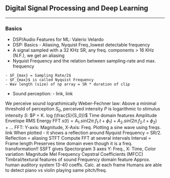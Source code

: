 ## Digital Signal Processing and Deep Learning
--------------------------------------------------------

### Basics
- DSP/Audio Features for ML: Valerio Velardo
- DSP: Basics - Aliasing, Nyquist Freq.,lowest detectable frequency
- A signal sampled with a 32 KHz SR, any freq. components > 16 KHz (N.F.), we get an aliasing
- Nyquist Frequency and the relation between sampling-rate and max. frequency
```
- $F_{max} = Sampling Rate/2$
- $F_{max}$ is called Nyquist Frequency
- Wav length (size) of np array = SR * duration of clip
```
- Sound perception: - link, link

We perceive sound lograthimically
Weber-Fechner law: Above a minimal threshold of perception $S_0$, perceived intensity $P$ is logarithmic to stimulus intensity $S$: $P = K. log (\frac{S}{S_0})$
Time domain features
Amplitude Envelope
RMS Energy
FFT
$s(t) = A_1.sin(2\pi.f_1.t + \phi_1) + A_2.sin(2\pi.f_2.t + \phi_2) + \ldots{}$
FFT: Y-axis: Magnitude, X-Axis: Freq.
Plotting a sine wave using freqs. link
When plotted - it shows a reflection around Nyquist Frequency = SR/2.
Reflection = aliasing
STFT
Compute FFT at several intervals
Interval = Frame length
Preserves time domain even though it is a freq. transformation!!
SSFT gives Spectorgram
3 axes
Y: Freq., X: Time, Color variation: Magnitude
Mel Frequency Cepstral Coefficients (MFCC)
Timbral/textural features of sound
Frequency domain feature
Approx. human auditory system
13-40 coeffs.
Calc. at each frame
Humans are able to detect piano vs violin playing same pitch/freq.
